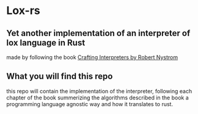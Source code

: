 # Lox-rs
## Yet another implementation of an interpreter of lox language in Rust
made by following the book [Crafting Interpreters by Robert Nystrom](https://craftinginterpreters.com/)
## What you will find this repo
this repo will contain the implementation of the interpreter, following each chapter of the book summerizing the algorithms described in the book a programming language agnostic way and how it translates to rust.
